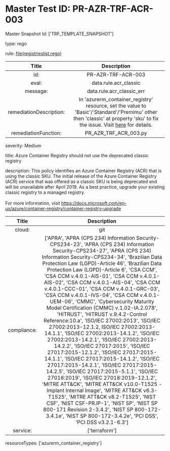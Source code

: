 



# Master Test ID: PR-AZR-TRF-ACR-003


Master Snapshot Id: ['TRF_TEMPLATE_SNAPSHOT']

type: rego

rule: [file(registrieslist.rego)]  
  
  
  
  

|Title|Description|
| :---: | :---: |
|id: |PR-AZR-TRF-ACR-003|
|eval: |data.rule.acr_classic|
|message: |data.rule.acr_classic_err|
|remediationDescription: |In 'azurerm_container_registry' resource, set the value to 'Basic'/'Standard'/'Premimu' other then 'classic' at property 'sku' to fix the issue. Visit <a href='https://registry.terraform.io/providers/hashicorp/azurerm/latest/docs/resources/container_registry#sku' target='_blank'>here</a> for details.|
|remediationFunction: |PR_AZR_TRF_ACR_003.py|


severity: Medium

title: Azure Container Registry should not use the deprecated classic registry

description: This policy identifies an Azure Container Registry (ACR) that is using the classic SKU. The initial release of the Azure Container Registry (ACR) service that was offered as a classic SKU is being deprecated and will be unavailable after April 2019. As a best practice, upgrade your existing classic registry to a managed registry.<br><br>For more information, visit https://docs.microsoft.com/en-us/azure/container-registry/container-registry-upgrade  
  
  

|Title|Description|
| :---: | :---: |
|cloud: |git|
|compliance: |['APRA', 'APRA (CPS 234) Information Security-CPS234-23', 'APRA (CPS 234) Information Security-CPS234-27', 'APRA (CPS 234) Information Security-CPS234-34', 'Brazilian Data Protection Law (LGPD)-Article 46', 'Brazilian Data Protection Law (LGPD)-Article 6', 'CSA CCM', 'CSA CCM v.4.0.1-AIS-01', 'CSA CCM v.4.0.1-AIS-02', 'CSA CCM v.4.0.1-AIS-04', 'CSA CCM v.4.0.1-CCC-01', 'CSA CCM v.4.0.1-GRC-03', 'CSA CCM v.4.0.1-IVS-04', 'CSA CCM v.4.0.1-UEM-06', 'CMMC', 'Cybersecurity Maturity Model Certification (CMMC) v.1.02-IA.2.078', 'HITRUST', 'HITRUST v.9.4.2-Control Reference:10.a', 'ISO/IEC 27002:2013', 'ISO/IEC 27002:2013-12.1.2, ISO/IEC 27002:2013-14.1.1', 'ISO/IEC 27002:2013-14.1.2', 'ISO/IEC 27002:2013-14.2.1', 'ISO/IEC 27002:2013-14.2.2', 'ISO/IEC 27017:2015', 'ISO/IEC 27017:2015-12.1.2', 'ISO/IEC 27017:2015-14.1.1', 'ISO/IEC 27017:2015-14.1.2', 'ISO/IEC 27017:2015-14.2.1', 'ISO/IEC 27017:2015-14.2.5', 'ISO/IEC 27017:2015-5.1.1', 'ISO/IEC 27018:2019', 'ISO/IEC 27018:2019-12.1.2', 'MITRE ATT&CK', 'MITRE ATT&CK v10.0-T1525 - Implant Internal Image', 'MITRE ATT&CK v6.3-T1525', 'MITRE ATT&CK v8.2-T1525', 'NIST CSF', 'NIST CSF-PR.IP-1', 'NIST SP', 'NIST SP 800-171 Revision 2-3.4.2', 'NIST SP 800-172-3.4.1e', 'NIST SP 800-172-3.4.2e', 'PCI DSS', 'PCI DSS v3.2.1-6.3']|
|service: |['terraform']|


resourceTypes: ['azurerm_container_registry']


[file(registrieslist.rego)]: https://github.com/prancer-io/prancer-compliance-test/tree/master/azure/terraform/registrieslist.rego
